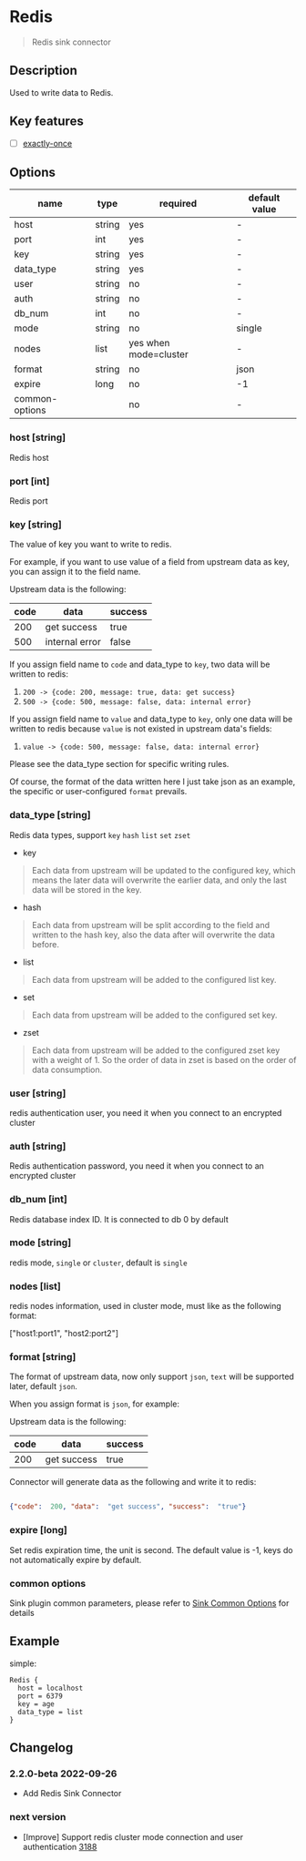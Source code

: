 # Redis

> Redis sink connector

## Description

Used to write data to Redis.

## Key features

- [ ] [exactly-once](../../concept/connector-v2-features.md)

## Options

|      name      |  type  |       required        | default value |
|----------------|--------|-----------------------|---------------|
| host           | string | yes                   | -             |
| port           | int    | yes                   | -             |
| key            | string | yes                   | -             |
| data_type      | string | yes                   | -             |
| user           | string | no                    | -             |
| auth           | string | no                    | -             |
| db_num         | int    | no                    | -             |
| mode           | string | no                    | single        |
| nodes          | list   | yes when mode=cluster | -             |
| format         | string | no                    | json          |
| expire         | long   | no                    | -1            |
| common-options |        | no                    | -             |

### host [string]

Redis host

### port [int]

Redis port

### key [string]

The value of key you want to write to redis.

For example, if you want to use value of a field from upstream data as key, you can assign it to the field name.

Upstream data is the following:

| code |      data      | success |
|------|----------------|---------|
| 200  | get success    | true    |
| 500  | internal error | false   |

If you assign field name to `code` and data_type to `key`, two data will be written to redis:
1. `200 -> {code: 200, message: true, data: get success}`
2. `500 -> {code: 500, message: false, data: internal error}`

If you assign field name to `value` and data_type to `key`, only one data will be written to redis because `value` is not existed in upstream data's fields:

1. `value -> {code: 500, message: false, data: internal error}`

Please see the data_type section for specific writing rules.

Of course, the format of the data written here I just take json as an example, the specific or user-configured `format` prevails.

### data_type [string]

Redis data types, support `key` `hash` `list` `set` `zset`

- key

> Each data from upstream will be updated to the configured key, which means the later data will overwrite the earlier data, and only the last data will be stored in the key.

- hash

> Each data from upstream will be split according to the field and written to the hash key, also the data after will overwrite the data before.

- list

> Each data from upstream will be added to the configured list key.

- set

> Each data from upstream will be added to the configured set key.

- zset

> Each data from upstream will be added to the configured zset key with a weight of 1. So the order of data in zset is based on the order of data consumption.

### user [string]

redis authentication user, you need it when you connect to an encrypted cluster

### auth [string]

Redis authentication password, you need it when you connect to an encrypted cluster

### db_num [int]

Redis database index ID. It is connected to db 0 by default

### mode [string]

redis mode, `single` or `cluster`, default is `single`

### nodes [list]

redis nodes information, used in cluster mode, must like as the following format:

["host1:port1", "host2:port2"]

### format [string]

The format of upstream data, now only support `json`, `text` will be supported later, default `json`.

When you assign format is `json`, for example:

Upstream data is the following:

| code |    data     | success |
|------|-------------|---------|
| 200  | get success | true    |

Connector will generate data as the following and write it to redis:

```json

{"code":  200, "data":  "get success", "success":  "true"}

```

### expire [long]

Set redis expiration time, the unit is second. The default value is -1, keys do not automatically expire by default.

### common options

Sink plugin common parameters, please refer to [Sink Common Options](common-options.md) for details

## Example

simple:

```hocon
Redis {
  host = localhost
  port = 6379
  key = age
  data_type = list
}
```

## Changelog

### 2.2.0-beta 2022-09-26

- Add Redis Sink Connector

### next version

- [Improve] Support redis cluster mode connection and user authentication [3188](https://github.com/apache/seatunnel/pull/3188)

